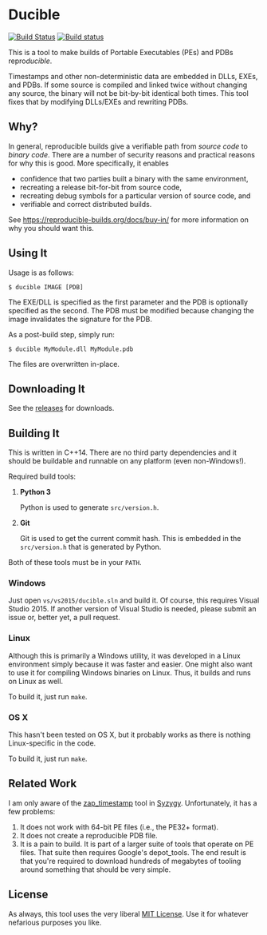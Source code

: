 [travis-ci-badge]: https://travis-ci.org/jasonwhite/ducible.svg?branch=master
[appveyor-badge]: https://ci.appveyor.com/api/projects/status/96cmnhjw4159goep/branch/master?svg=true

# Ducible

[![Build Status][travis-ci-badge]](https://travis-ci.org/jasonwhite/ducible)
[![Build status][appveyor-badge]](https://ci.appveyor.com/project/jasonwhite/ducible/branch/master)

This is a tool to make builds of Portable Executables (PEs) and PDBs
repro*ducible*.

Timestamps and other non-deterministic data are embedded in DLLs, EXEs, and
PDBs. If some source is compiled and linked twice without changing any source,
the binary will not be bit-by-bit identical both times. This tool fixes that by
modifying DLLs/EXEs and rewriting PDBs.

## Why?

In general, reproducible builds give a verifiable path from *source code* to
*binary code*. There are a number of security reasons and practical reasons for
why this is good. More specifically, it enables

 * confidence that two parties built a binary with the same environment,
 * recreating a release bit-for-bit from source code,
 * recreating debug symbols for a particular version of source code, and
 * verifiable and correct distributed builds.

See https://reproducible-builds.org/docs/buy-in/ for more information on why you
should want this.

## Using It

Usage is as follows:

    $ ducible IMAGE [PDB]

The EXE/DLL is specified as the first parameter and the PDB is optionally
specified as the second. The PDB must be modified because changing the image
invalidates the signature for the PDB.

As a post-build step, simply run:

    $ ducible MyModule.dll MyModule.pdb

The files are overwritten in-place.

## Downloading It

See the [releases][] for downloads.

[releases]: https://github.com/jasonwhite/ducible/releases

## Building It

This is written in C++14. There are no third party dependencies and it should be
buildable and runnable on any platform (even non-Windows!).

Required build tools:

 1. **Python 3**

    Python is used to generate `src/version.h`.

 2. **Git**

    Git is used to get the current commit hash. This is embedded in the
    `src/version.h` that is generated by Python.

Both of these tools must be in your `PATH`.

### Windows

Just open `vs/vs2015/ducible.sln` and build it. Of course, this requires Visual
Studio 2015. If another version of Visual Studio is needed, please submit an
issue or, better yet, a pull request.

### Linux

Although this is primarily a Windows utility, it was developed in a Linux
environment simply because it was faster and easier. One might also want to use
it for compiling Windows binaries on Linux. Thus, it builds and runs on Linux as
well.

To build it, just run `make`.

### OS X

This hasn't been tested on OS X, but it probably works as there is nothing
Linux-specific in the code.

To build it, just run `make`.

## Related Work

I am only aware of the [zap_timestamp][] tool in [Syzygy][]. Unfortunately, it
has a few problems:

 1. It does not work with 64-bit PE files (i.e., the PE32+ format).
 2. It does not create a reproducible PDB file.
 3. It is a pain to build. It is part of a larger suite of tools that operate on
    PE files. That suite then requires Google's depot_tools. The end result is
    that you're required to download hundreds of megabytes of tooling around
    something that should be very simple.

[zap_timestamp]: https://github.com/google/syzygy/tree/master/syzygy/zap_timestamp
[Syzygy]: https://github.com/google/syzygy

## License

As always, this tool uses the very liberal [MIT License](/LICENSE). Use it for
whatever nefarious purposes you like.
